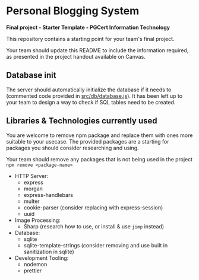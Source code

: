 # Personal Blogging System 

**Final project - Starter Template - PGCert Information Technology**

This repository contains a starting point for your team's final project.

Your team should update this README to include the information required, as presented in the project handout available on Canvas.

## Database init

The server should automatically initialize the database if it needs to (commented code provided in [src/db/database.js](src/db/database.js)).
It has been left up to your team to design a way to check if SQL tables need to be created.

## Libraries & Technologies currently used

You are welcome to remove npm package and replace them with ones more suitable to your usecase.
The provided packages are a starting for packages you should consider researching and using.

Your team should remove any packages that is not being used in the project `npm remove <package-name>`

- HTTP Server:
  - express
  - morgan
  - express-handlebars
  - multer
  - cookie-parser (consider replacing with express-session)
  - uuid
- Image Processing:
  - Sharp (research how to use, or install & use `jimp` instead)
- Database:
  - sqlite
  - sqlite-template-strings (consider removing and use built in sanitization in sqlite)
- Development Tooling:
  - nodemon
  - prettier